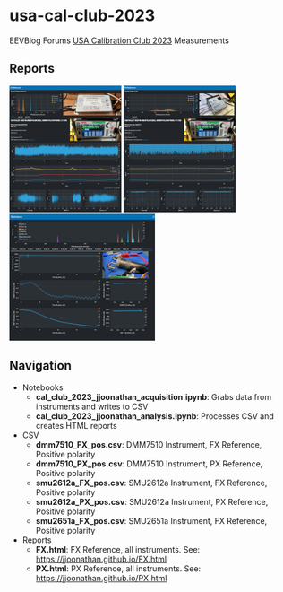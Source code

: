 # usa-cal-club-2023

EEVBlog Forums [USA Calibration Club 2023](https://www.eevblog.com/forum/metrology/usa-cal-club-round-3/) Measurements

## Reports

<a href="https://jjoonathan.github.io/FX.html"><img src="FX_preview.jpg"/></a>
<a href="https://jjoonathan.github.io/PX.html"><img src="PX_preview.jpg"/></a>
<a href="https://jjoonathan.github.io/R.html"><img src="R_preview.png"/></a>

## Navigation

* Notebooks
  * <b>cal_club_2023_jjoonathan_acquisition.ipynb</b>: Grabs data from instruments and writes to CSV
  * <b>cal_club_2023_jjoonathan_analysis.ipynb</b>: Processes CSV and creates HTML reports
* CSV
  * <b>dmm7510_FX_pos.csv</b>: DMM7510 Instrument, FX Reference, Positive polarity
  * <b>dmm7510_PX_pos.csv</b>: DMM7510 Instrument, PX Reference, Positive polarity
  * <b>smu2612a_FX_pos.csv</b>: SMU2612a Instrument, FX Reference, Positive polarity
  * <b>smu2612a_PX_pos.csv</b>: SMU2612a Instrument, PX Reference, Positive polarity
  * <b>smu2651a_FX_pos.csv</b>: SMU2651a Instrument, FX Reference, Positive polarity
* Reports
  * <b>FX.html</b>: FX Reference, all instruments. See: https://jjoonathan.github.io/FX.html
  * <b>PX.html</b>: PX Reference, all instruments. See: https://jjoonathan.github.io/PX.html
